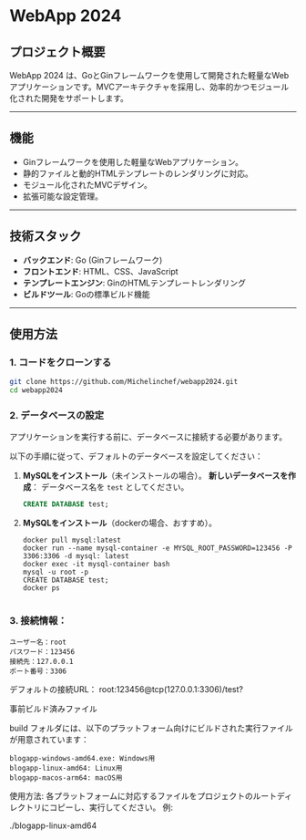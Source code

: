# WebApp 2024

## プロジェクト概要
WebApp 2024 は、GoとGinフレームワークを使用して開発された軽量なWebアプリケーションです。MVCアーキテクチャを採用し、効率的かつモジュール化された開発をサポートします。

---
## 機能
- Ginフレームワークを使用した軽量なWebアプリケーション。
- 静的ファイルと動的HTMLテンプレートのレンダリングに対応。
- モジュール化されたMVCデザイン。
- 拡張可能な設定管理。

---

## 技術スタック
- **バックエンド**: Go (Ginフレームワーク)
- **フロントエンド**: HTML、CSS、JavaScript
- **テンプレートエンジン**: GinのHTMLテンプレートレンダリング
- **ビルドツール**: Goの標準ビルド機能

---

## 使用方法

### 1. コードをクローンする
```bash
git clone https://github.com/Michelinchef/webapp2024.git
cd webapp2024
```

### 2. データベースの設定
アプリケーションを実行する前に、データベースに接続する必要があります。

以下の手順に従って、デフォルトのデータベースを設定してください：

1. **MySQLをインストール**（未インストールの場合）。
   **新しいデータベースを作成**：
   データベース名を `test` としてください。
   ```sql
   CREATE DATABASE test;

2. **MySQLをインストール**（dockerの場合、おすすめ）。
   ```
   docker pull mysql:latest
   docker run --name mysql-container -e MYSQL_ROOT_PASSWORD=123456 -P 3306:3306 -d mysql: latest
   docker exec -it mysql-container bash
   mysql -u root -p
   CREATE DATABASE test;
   docker ps


### 3. 接続情報：

    ユーザー名：root
    パスワード：123456
    接続先：127.0.0.1
    ポート番号：3306

デフォルトの接続URL：
root:123456@tcp(127.0.0.1:3306)/test?


事前ビルド済みファイル

build フォルダには、以下のプラットフォーム向けにビルドされた実行ファイルが用意されています：

    blogapp-windows-amd64.exe: Windows用
    blogapp-linux-amd64: Linux用
    blogapp-macos-arm64: macOS用

使用方法: 各プラットフォームに対応するファイルをプロジェクトのルートディレクトリにコピーし、実行してください。 例:

./blogapp-linux-amd64
